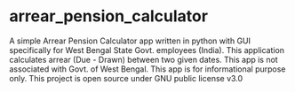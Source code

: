 # arrear_pension_calculator
A simple Arrear Pension Calculator app written in python with GUI specifically for West Bengal State Govt. employees (India). This application calculates arrear (Due - Drawn) between two given dates. This app is not associated with Govt. of West Bengal. This app is for informational purpose only. This project is open source under GNU public license v3.0
